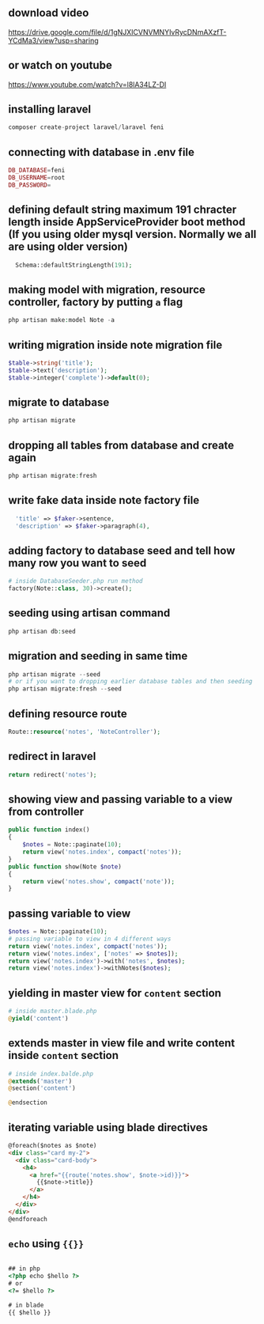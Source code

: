 ## download video 
https://drive.google.com/file/d/1gNJXICVNVMNYIvRycDNmAXzfT-YCdMa3/view?usp=sharing

## or watch on youtube 
https://www.youtube.com/watch?v=l8lA34LZ-DI


## installing laravel 

~~~php
composer create-project laravel/laravel feni
~~~

## connecting with database in  .env file

~~~php
DB_DATABASE=feni
DB_USERNAME=root
DB_PASSWORD=
~~~

## defining default string maximum 191  chracter length inside AppServiceProvider boot method (If you using older mysql version. Normally we all are using older version)     

~~~php
  Schema::defaultStringLength(191);
~~~

## making model with migration, resource controller, factory by putting `a` flag

~~~php
php artisan make:model Note -a
~~~

## writing migration inside note migration file 

~~~php
$table->string('title');
$table->text('description');
$table->integer('complete')->default(0);
~~~

## migrate to database 

~~~php
php artisan migrate
~~~

## dropping all tables from database and create again 

~~~php
php artisan migrate:fresh
~~~

## write fake data inside note factory file 

~~~php
  'title' => $faker->sentence,
  'description' => $faker->paragraph(4),
~~~

## adding factory to database seed and tell how many row you want to seed 

~~~php
# inside DatabaseSeeder.php run method
factory(Note::class, 30)->create();
~~~

## seeding using artisan command   

~~~php
php artisan db:seed
~~~

## migration and seeding in same time 

~~~php
php artisan migrate --seed 
# or if you want to dropping earlier database tables and then seeding
php artisan migrate:fresh --seed 
~~~





## defining resource route 

~~~php
Route::resource('notes', 'NoteController');
~~~

## redirect in laravel 

~~~php
return redirect('notes');
~~~

## showing view and passing variable to a view from controller 

~~~php
public function index()
{
    $notes = Note::paginate(10);
    return view('notes.index', compact('notes'));
}
public function show(Note $note)
{
    return view('notes.show', compact('note'));
}
~~~

## passing variable to view 

~~~php
$notes = Note::paginate(10);
# passing variable to view in 4 different ways
return view('notes.index', compact('notes'));
return view('notes.index', ['notes' => $notes]);
return view('notes.index')->with('notes', $notes);
return view('notes.index')->withNotes($notes);
~~~

## yielding in master view for `content` section

~~~php
# inside master.blade.php
@yield('content')
~~~

## extends master in view file and write content inside `content` section    

~~~php
# inside index.balde.php
@extends('master')
@section('content')

@endsection
~~~

##  iterating variable using blade directives 

~~~html
@foreach($notes as $note)
<div class="card my-2">
  <div class="card-body">
    <h4>
      <a href="{{route('notes.show', $note->id)}}">
        {{$note->title}}
      </a>
    </h4>
  </div>
</div>
@endforeach
~~~

<!-- ## `echo` using `{% raw %}{{}}{% endraw %}`      -->

## `echo` using `{{}}`           

~~~html

## in php
<?php echo $hello ?>
# or
<?= $hello ?>

# in blade
{{ $hello }}    
~~~








